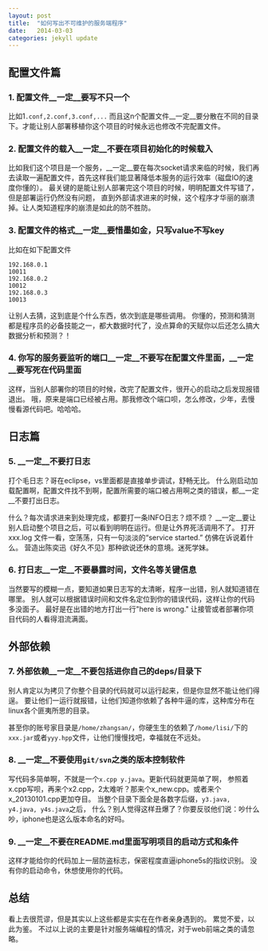 ```yaml
---
layout: post
title:  "如何写出不可维护的服务端程序"
date:   2014-03-03
categories: jekyll update
---
```


## 配置文件篇

### 1. 配置文件__一定__要写不只一个

比如1`.conf,2.conf,3.conf,...`
而且这n个配置文件__一定__要分散在不同的目录下。才能让别人部署移植你这个项目的时候永远也修改不完配置文件。

### 2. 配置文件的载入__一定__不要在项目初始化的时候载入

比如我们这个项目是一个服务，__一定__要在每次socket请求来临的时候，我们再去读取一遍配置文件，首先这样我们能显著降低本服务的运行效率（磁盘IO的速度你懂的）。
最关键的是能让别人部署完这个项目的时候，明明配置文件写错了，但是部署运行仍然没有问题，
直到外部请求进来的时候，这个程序才华丽的崩溃掉。让人类知道程序的崩溃是如此的防不胜防。

### 3. 配置文件的格式__一定__要惜墨如金，只写value不写key

比如在如下配置文件
```
192.168.0.1
10011
192.168.0.2
10012
192.168.0.3
10013
```
让别人去猜，这到底是个什么东西，依次到底是哪些调用。
你懂的，预测和猜测都是程序员的必备技能之一，都大数据时代了，没点算命的天赋你以后还怎么搞大数据分析和预测？！

### 4. 你写的服务要监听的端口__一定__不要写在配置文件里面，__一定__要写死在代码里面

这样，当别人部署你的项目的时候，改完了配置文件，很开心的启动之后发现报错退出。
哦，原来是端口已经被占用。那我修改个端口呗，怎么修改，少年，去慢慢看源代码吧。哈哈哈。


## 日志篇

### 5. __一定__不要打日志

打个毛日志？哥在eclipse，vs里面都是直接单步调试，舒畅无比。
什么刚启动加载配置啊，配置文件找不到啊，配置所需要的端口被占用啊之类的错误，都__一定__不要打出日志。

什么？每次请求进来到处理完成，都要打一条INFO日志？烦不烦？
__一定__要让别人启动整个项目之后，可以看到明明在运行。但是让外界死活调用不了。
打开xxx.log 文件一看，空荡荡，只有一句淡淡的“service started.” 仿佛在诉说着什么。
营造出陈奕迅《好久不见》那种欲说还休的意境。迷死学妹。

### 6. 打日志__一定__不要暴露时间，文件名等关键信息

当然要写的模糊一点，要知道如果日志写的太清晰，程序一出错，别人就知道错在哪里。
别人就可以根据错误时间和文件名定位到你的错误代码，这样让你的代码多没面子。
最好是在出错的地方打出一行"here is wrong."
让接管或者部署你项目代码的人看得泪流满面。


## 外部依赖

### 7. 外部依赖__一定__不要包括进你自己的deps/目录下

别人肯定以为拷贝了你整个目录的代码就可以运行起来，但是你显然不能让他们得逞。
要让他们一运行就报错，让他们知道你依赖了各种牛逼的库，这种库分布在linux各个匪夷所思的目录。

甚至你的账号家目录是`/home/zhangsan/`，你硬生生的依赖了`/home/lisi/`下的`xxx.jar`或者`yyy.hpp`文件，让他们慢慢找吧，幸福就在不远处。


### 8. __一定__不要使用`git/svn`之类的版本控制软件

写代码多简单啊，不就是一个`x.cpp y.java`。更新代码就更简单了啊，
参照着x.cpp写呗，再来个x2.cpp，2太难听？那来个x_new.cpp。或者来个x_20130101.cpp更加夺目。
当整个目录下面全是各数字后缀，`y3.java, y4.java, y4s.java`之后，
什么？别人觉得这样丑爆了？你要反驳他们说：吵什么吵，iphone也是这么版本命名的好吗。
 
### 9. __一定__不要在README.md里面写明项目的启动方式和条件

这样才能给你的代码加上一层防盗标志，保密程度直逼iphone5s的指纹识别。
没有你的启动命令，休想使用你的代码。


## 总结

看上去很荒谬，但是其实以上这些都是实实在在作者亲身遇到的。
累觉不爱，以此为鉴。
不过以上说的主要是针对服务端编程的情况，对于web前端之类的请忽略。

